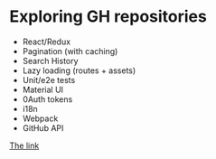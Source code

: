 # Exploring GH repositories 

+ React/Redux
+ Pagination (with caching)
+ Search History
+ Lazy loading (routes + assets)
+ Unit/e2e tests
+ Material UI
+ 0Auth tokens
+ i18n
+ Webpack
+ GitHub API

[The link](http://ct37429.tmweb.ru/)